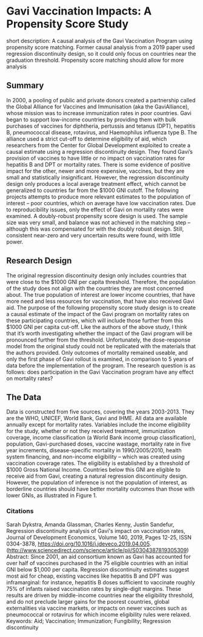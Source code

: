 # Gavi Vaccination Impacts: A Propensity Score Study

short description: A causal analysis of the Gavi Vaccination Program using propensity score matching.  Former causal analysis from a 2019 paper used regression discontinuity design, so it could only focus on countries near the graduation threshold. Propensity score matching should allow for more analysis


## Summary

In 2000, a pooling of public and private donors created a partnership called the Global Alliance for Vaccines and Immunisation (aka the GaviAlliance), whose mission was to increase immunization rates in poor countries. Gavi began to support low-income countries by providing them with bulk purchases of vaccines for diphtheria, pertussis and tetanus (DPT), hepatitis B, pneumococcal disease, rotavirus, and Haemophilus influenza type B. The alliance used a strict cut-off to determine eligibility of aid, which researchers from the Center for Global Development exploited to create a causal estimate using a regression discontinuity design. They found Gavi’s provision of vaccines to have little or no impact on vaccination rates for hepatitis B and DPT or mortality rates. There is some evidence of positive impact for the other, newer and more expensive, vaccines, but they are small and statistically insignificant. However, the regression discontinuity design only produces a local average treatment effect, which cannot be generalized to countries far from the $1000 GNI cutoff. The following projects attempts to produce more relevant estimates to the population of interest – poor countries, which on average have low vaccination rates. Due to reproducibility issues, only the effect of Gavi on mortality rates were examined. A doubly-robust propensity score design is used. The sample size was very small, and balance was not achieved in the matching step – although this was compensated for with the doubly robust design. Still, consistent near-zero and very uncertain results were found, with little power.

## Research Design

The original regression discontinuity design only includes countries that were close to the $1000 GNI per capita threshold. Therefore, the population of the study does not align with the countries they are most concerned about. The true population of interest are lower income countries, that have more need and less resources for vaccination, that have also received Gavi aid. The purpose of the following propensity score study design is to create a causal estimate of the impact of the Gavi program on mortality rates on these participating countries, which will include those further from this $1000 GNI per capita cut-off. Like the authors of the above study, I think that it’s worth investigating whether the impact of the Gavi program will be pronounced further from the threshold. Unfortunately, the dose-response model from the original study could not be replicated with the materials that the authors provided. Only outcomes of mortality remained useable, and only the first phase of Gavi rollout is examined, in comparison to 5 years of data before the implementation of the program. The research question is as follows: does participation in the Gavi Vaccination program have any effect on mortality rates?

## The Data

Data is constructed from five sources, covering the years 2003-2013. They are the WHO, UNICEF, World Bank, Gavi and IHME.  All data are available annually except for mortality rates. Variables include the income eligibility for the study, whether or not they received treatment, immunization coverage, income classification (a World Bank income group classification), population, Gavi-purchased doses, vaccine wastage, mortality rate in five year increments, disease-specific mortality in 1990/2005/2010, health system financing, and non-income eligibility – which was created using vaccination coverage rates. The eligibility is established by a threshold of $1000 Gross National Income. Countries below this GNI are eligible to receive aid from Gavi, creating a natural regression discontinuity design.  However, the population of inference is not the population of interest, as borderline countries should have better mortality outcomes than those with lower GNIs, as illustrated in Figure 1. 



### Citations

Sarah Dykstra, Amanda Glassman, Charles Kenny, Justin Sandefur,
Regression discontinuity analysis of Gavi's impact on vaccination rates,
Journal of Development Economics,
Volume 140,
2019,
Pages 12-25,
ISSN 0304-3878,
https://doi.org/10.1016/j.jdeveco.2019.04.005.
(http://www.sciencedirect.com/science/article/pii/S0304387819305309)
Abstract: Since 2001, an aid consortium known as Gavi has accounted for over half of vaccines purchased in the 75 eligible countries with an initial GNI below $1,000 per capita. Regression discontinuity estimates suggest most aid for cheap, existing vaccines like hepatitis B and DPT was inframarginal: for instance, hepatitis B doses sufficient to vaccinate roughly 75% of infants raised vaccination rates by single-digit margins. These results are driven by middle-income countries near the eligibility threshold, and do not preclude larger gains for the poorest countries, global externalities via vaccine markets, or impacts on newer vaccines such as pneumococcal or rotavirus for which income eligibility rules were relaxed.
Keywords: Aid; Vaccination; Immunization; Fungibility; Regression discontinuity

